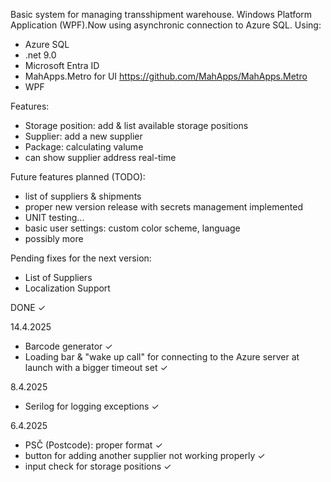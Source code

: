 Basic system for managing transshipment warehouse. Windows Platform Application (WPF).Now using asynchronic connection to Azure SQL.
Using: 
  - Azure SQL
  - .net 9.0
  - Microsoft Entra ID
  - MahApps.Metro for UI https://github.com/MahApps/MahApps.Metro
  - WPF

Features:
  - Storage position: add & list available storage positions
  - Supplier: add a new supplier
  - Package: calculating valume
  - can show supplier address real-time
    
Future features planned (TODO):
  - list of suppliers & shipments
  - proper new version release with secrets management implemented 
  - UNIT testing...
  - basic user settings: custom color scheme, language
  - possibly more

Pending fixes for the next version: 
  - List of Suppliers 
  - Localization Support
    
DONE ✓

14.4.2025
  - Barcode generator ✓
  - Loading bar & "wake up call" for connecting to the Azure server at launch with a bigger timeout set ✓

8.4.2025
  - Serilog for logging exceptions ✓

6.4.2025 
  - PSČ (Postcode): proper format ✓
  - button for adding another supplier not working properly ✓
  - input check for storage positions ✓
